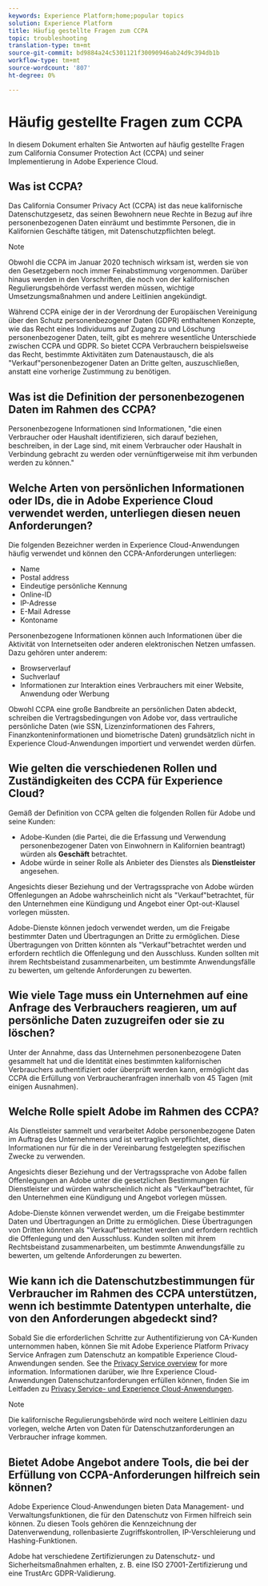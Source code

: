 ```yaml
---
keywords: Experience Platform;home;popular topics
solution: Experience Platform
title: Häufig gestellte Fragen zum CCPA
topic: troubleshooting
translation-type: tm+mt
source-git-commit: bd9884a24c5301121f30090946ab24d9c394db1b
workflow-type: tm+mt
source-wordcount: '807'
ht-degree: 0%

---
```



# Häufig gestellte Fragen zum CCPA

In diesem Dokument erhalten Sie Antworten auf häufig gestellte Fragen zum California Consumer Protection Act (CCPA) und seiner Implementierung in Adobe Experience Cloud.

## Was ist CCPA?

Das California Consumer Privacy Act (CCPA) ist das neue kalifornische Datenschutzgesetz, das seinen Bewohnern neue Rechte in Bezug auf ihre personenbezogenen Daten einräumt und bestimmte Personen, die in Kalifornien Geschäfte tätigen, mit Datenschutzpflichten belegt.

>[!NOTE]
>
>Obwohl die CCPA im Januar 2020 technisch wirksam ist, werden sie von den Gesetzgebern noch immer Feinabstimmung vorgenommen. Darüber hinaus werden in den Vorschriften, die noch von der kalifornischen Regulierungsbehörde verfasst werden müssen, wichtige Umsetzungsmaßnahmen und andere Leitlinien angekündigt.

Während CCPA einige der in der Verordnung der Europäischen Vereinigung über den Schutz personenbezogener Daten (GDPR) enthaltenen Konzepte, wie das Recht eines Individuums auf Zugang zu und Löschung personenbezogener Daten, teilt, gibt es mehrere wesentliche Unterschiede zwischen CCPA und GDPR. So bietet CCPA Verbrauchern beispielsweise das Recht, bestimmte Aktivitäten zum Datenaustausch, die als &quot;Verkauf&quot;personenbezogener Daten an Dritte gelten, auszuschließen, anstatt eine vorherige Zustimmung zu benötigen.

## Was ist die Definition der personenbezogenen Daten im Rahmen des CCPA?

Personenbezogene Informationen sind Informationen, &quot;die einen Verbraucher oder Haushalt identifizieren, sich darauf beziehen, beschreiben, in der Lage sind, mit einem Verbraucher oder Haushalt in Verbindung gebracht zu werden oder vernünftigerweise mit ihm verbunden werden zu können.&quot;

## Welche Arten von persönlichen Informationen oder IDs, die in Adobe Experience Cloud verwendet werden, unterliegen diesen neuen Anforderungen?

Die folgenden Bezeichner werden in Experience Cloud-Anwendungen häufig verwendet und können den CCPA-Anforderungen unterliegen:

- Name
- Postal address
- Eindeutige persönliche Kennung
- Online-ID
- IP-Adresse
- E-Mail Adresse
- Kontoname

Personenbezogene Informationen können auch Informationen über die Aktivität von Internetseiten oder anderen elektronischen Netzen umfassen. Dazu gehören unter anderem:

- Browserverlauf
- Suchverlauf
- Informationen zur Interaktion eines Verbrauchers mit einer Website, Anwendung oder Werbung

Obwohl CCPA eine große Bandbreite an persönlichen Daten abdeckt, schreiben die Vertragsbedingungen von Adobe vor, dass vertrauliche persönliche Daten (wie SSN, Lizenzinformationen des Fahrers, Finanzkonteninformationen und biometrische Daten) grundsätzlich nicht in Experience Cloud-Anwendungen importiert und verwendet werden dürfen.

## Wie gelten die verschiedenen Rollen und Zuständigkeiten des CCPA für Experience Cloud?

Gemäß der Definition von CCPA gelten die folgenden Rollen für Adobe und seine Kunden:

- Adobe-Kunden (die Partei, die die Erfassung und Verwendung personenbezogener Daten von Einwohnern in Kalifornien beantragt) würden als **Geschäft** betrachtet.
- Adobe würde in seiner Rolle als Anbieter des Dienstes als **Dienstleister** angesehen.

Angesichts dieser Beziehung und der Vertragssprache von Adobe würden Offenlegungen an Adobe wahrscheinlich nicht als &quot;Verkauf&quot;betrachtet, für den Unternehmen eine Kündigung und Angebot einer Opt-out-Klausel vorlegen müssten.

Adobe-Dienste können jedoch verwendet werden, um die Freigabe bestimmter Daten und Übertragungen an Dritte zu ermöglichen. Diese Übertragungen von Dritten könnten als &quot;Verkauf&quot;betrachtet werden und erfordern rechtlich die Offenlegung und den Ausschluss.  Kunden sollten mit ihrem Rechtsbeistand zusammenarbeiten, um bestimmte Anwendungsfälle zu bewerten, um geltende Anforderungen zu bewerten.

## Wie viele Tage muss ein Unternehmen auf eine Anfrage des Verbrauchers reagieren, um auf persönliche Daten zuzugreifen oder sie zu löschen?

Unter der Annahme, dass das Unternehmen personenbezogene Daten gesammelt hat und die Identität eines bestimmten kalifornischen Verbrauchers authentifiziert oder überprüft werden kann, ermöglicht das CCPA die Erfüllung von Verbraucheranfragen innerhalb von 45 Tagen (mit einigen Ausnahmen).

## Welche Rolle spielt Adobe im Rahmen des CCPA?

Als Dienstleister sammelt und verarbeitet Adobe personenbezogene Daten im Auftrag des Unternehmens und ist vertraglich verpflichtet, diese Informationen nur für die in der Vereinbarung festgelegten spezifischen Zwecke zu verwenden.

Angesichts dieser Beziehung und der Vertragssprache von Adobe fallen Offenlegungen an Adobe unter die gesetzlichen Bestimmungen für Dienstleister und würden wahrscheinlich nicht als &quot;Verkauf&quot;betrachtet, für den Unternehmen eine Kündigung und Angebot vorlegen müssen.

Adobe-Dienste können verwendet werden, um die Freigabe bestimmter Daten und Übertragungen an Dritte zu ermöglichen. Diese Übertragungen von Dritten könnten als &quot;Verkauf&quot;betrachtet werden und erfordern rechtlich die Offenlegung und den Ausschluss.  Kunden sollten mit ihrem Rechtsbeistand zusammenarbeiten, um bestimmte Anwendungsfälle zu bewerten, um geltende Anforderungen zu bewerten.

## Wie kann ich die Datenschutzbestimmungen für Verbraucher im Rahmen des CCPA unterstützen, wenn ich bestimmte Datentypen unterhalte, die von den Anforderungen abgedeckt sind?

Sobald Sie die erforderlichen Schritte zur Authentifizierung von CA-Kunden unternommen haben, können Sie mit Adobe Experience Platform Privacy Service Anfragen zum Datenschutz an kompatible Experience Cloud-Anwendungen senden. See the [Privacy Service overview](../home.md) for more information. Informationen darüber, wie Ihre Experience Cloud-Anwendungen Datenschutzanforderungen erfüllen können, finden Sie im Leitfaden zu [Privacy Service- und Experience Cloud-Anwendungen](../experience-cloud-apps.md).

>[!NOTE]
>
>Die kalifornische Regulierungsbehörde wird noch weitere Leitlinien dazu vorlegen, welche Arten von Daten für Datenschutzanforderungen an Verbraucher infrage kommen.

## Bietet Adobe Angebot andere Tools, die bei der Erfüllung von CCPA-Anforderungen hilfreich sein können?

Adobe Experience Cloud-Anwendungen bieten Data Management- und Verwaltungsfunktionen, die für den Datenschutz von Firmen hilfreich sein können. Zu diesen Tools gehören die Kennzeichnung der Datenverwendung, rollenbasierte Zugriffskontrollen, IP-Verschleierung und Hashing-Funktionen.

Adobe hat verschiedene Zertifizierungen zu Datenschutz- und Sicherheitsmaßnahmen erhalten, z. B. eine ISO 27001-Zertifizierung und eine TrustArc GDPR-Validierung.